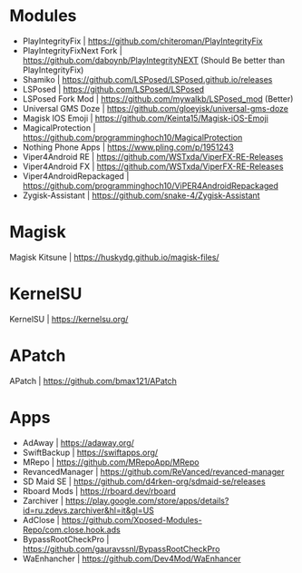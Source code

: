 # Modules 

- PlayIntegrityFix | https://github.com/chiteroman/PlayIntegrityFix
- PlayIntegrityFixNext Fork | https://github.com/daboynb/PlayIntegrityNEXT  (Should Be better than PlayIntegrityFix)
- Shamiko | https://github.com/LSPosed/LSPosed.github.io/releases
- LSPosed | https://github.com/LSPosed/LSPosed
- LSPosed Fork Mod | https://github.com/mywalkb/LSPosed_mod (Better)
- Universal GMS Doze | https://github.com/gloeyisk/universal-gms-doze
- Magisk IOS Emoji | https://github.com/Keinta15/Magisk-iOS-Emoji
- MagicalProtection | https://github.com/programminghoch10/MagicalProtection
- Nothing Phone Apps | https://www.pling.com/p/1951243
- Viper4Android RE | https://github.com/WSTxda/ViperFX-RE-Releases
- Viper4Android FX | https://github.com/WSTxda/ViperFX-RE-Releases
- Viper4AndroidRepackaged | https://github.com/programminghoch10/ViPER4AndroidRepackaged
- Zygisk-Assistant | https://github.com/snake-4/Zygisk-Assistant

# Magisk 

Magisk Kitsune | https://huskydg.github.io/magisk-files/

# KernelSU 

KernelSU | https://kernelsu.org/

# APatch 

APatch | https://github.com/bmax121/APatch 

# Apps

- AdAway | https://adaway.org/
- SwiftBackup | https://swiftapps.org/
- MRepo | https://github.com/MRepoApp/MRepo
- RevancedManager | https://github.com/ReVanced/revanced-manager
- SD Maid SE | https://github.com/d4rken-org/sdmaid-se/releases 
- Rboard Mods | https://rboard.dev/rboard
- Zarchiver | https://play.google.com/store/apps/details?id=ru.zdevs.zarchiver&hl=it&gl=US
- AdClose | https://github.com/Xposed-Modules-Repo/com.close.hook.ads
- BypassRootCheckPro | https://github.com/gauravssnl/BypassRootCheckPro
- WaEnhancher | https://github.com/Dev4Mod/WaEnhancer


